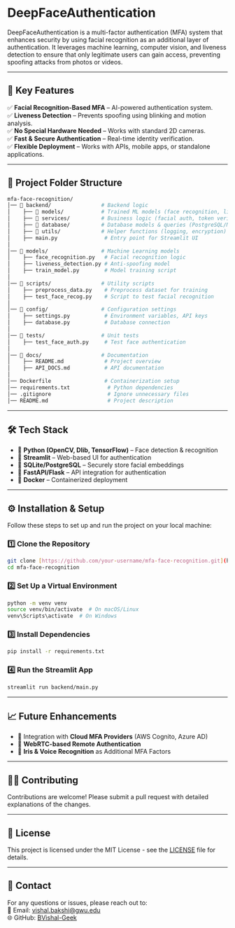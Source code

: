 # DeepFaceAuthentication
DeepFaceAuthentication is a multi-factor authentication (MFA) system that enhances security by using facial recognition as an additional layer of authentication. It leverages machine learning, computer vision, and liveness detection to ensure that only legitimate users can gain access, preventing spoofing attacks from photos or videos.

---

## 🚀 Key Features
✅ **Facial Recognition-Based MFA** – AI-powered authentication system.  
✅ **Liveness Detection** – Prevents spoofing using blinking and motion analysis.  
✅ **No Special Hardware Needed** – Works with standard 2D cameras.  
✅ **Fast & Secure Authentication** – Real-time identity verification.  
✅ **Flexible Deployment** – Works with APIs, mobile apps, or standalone applications.  

---

## 📂 Project Folder Structure

```bash
mfa-face-recognition/
│── 📂 backend/                # Backend logic
│    ├── 📂 models/            # Trained ML models (face recognition, liveness)
│    ├── 📂 services/          # Business logic (facial auth, token verification)
│    ├── 📂 database/          # Database models & queries (PostgreSQL/MongoDB)
│    ├── 📂 utils/             # Helper functions (logging, encryption)
│    ├── main.py               # Entry point for Streamlit UI
│
│── 📂 models/                 # Machine Learning models
│    ├── face_recognition.py   # Facial recognition logic
│    ├── liveness_detection.py # Anti-spoofing model
│    ├── train_model.py        # Model training script
│
│── 📂 scripts/                # Utility scripts
│    ├── preprocess_data.py    # Preprocess dataset for training
│    ├── test_face_recog.py    # Script to test facial recognition
│
│── 📂 config/                 # Configuration settings
│    ├── settings.py           # Environment variables, API keys
│    ├── database.py           # Database connection
│
│── 📂 tests/                  # Unit tests
│    ├── test_face_auth.py     # Test face authentication
│
│── 📂 docs/                   # Documentation
│    ├── README.md             # Project overview
│    ├── API_DOCS.md           # API documentation
│
│── Dockerfile                 # Containerization setup
│── requirements.txt            # Python dependencies
│── .gitignore                  # Ignore unnecessary files
│── README.md                   # Project description
```

---

## 🛠️ Tech Stack

- 🔹 **Python (OpenCV, Dlib, TensorFlow)** – Face detection & recognition  
- 🔹 **Streamlit** – Web-based UI for authentication  
- 🔹 **SQLite/PostgreSQL** – Securely store facial embeddings  
- 🔹 **FastAPI/Flask** – API integration for authentication  
- 🔹 **Docker** – Containerized deployment  

---

## ⚙️ Installation & Setup

Follow these steps to set up and run the project on your local machine:

### **1️⃣ Clone the Repository**
```bash
git clone [https://github.com/your-username/mfa-face-recognition.git](https://github.com/BVishal-Geek/DeepFaceAuthentication.git)
cd mfa-face-recognition
```

### **2️⃣ Set Up a Virtual Environment**
```bash
python -m venv venv
source venv/bin/activate  # On macOS/Linux
venv\Scripts\activate  # On Windows
```

### **3️⃣ Install Dependencies**
```bash
pip install -r requirements.txt
```

### **4️⃣ Run the Streamlit App**
```bash
streamlit run backend/main.py
```

---

## 📈 Future Enhancements

- 🔹 Integration with **Cloud MFA Providers** (AWS Cognito, Azure AD)  
- 🔹 **WebRTC-based Remote Authentication**  
- 🔹 **Iris & Voice Recognition** as Additional MFA Factors  

---

## 👨‍💻 Contributing

Contributions are welcome! Please submit a pull request with detailed explanations of the changes.

---

## 📄 License

This project is licensed under the MIT License - see the [LICENSE](LICENSE) file for details.

---

## 🤝 Contact

For any questions or issues, please reach out to:  
📧 Email: vishal.bakshi@gwu.edu   
🌐 GitHub: [BVishal-Geek](https://github.com/BVishal-Geek)  
